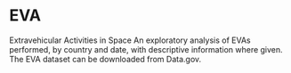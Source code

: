 # EVA
Extravehicular Activities in Space
An exploratory analysis of EVAs performed, by country and date, with descriptive information where given. The EVA dataset can be downloaded from Data.gov.
